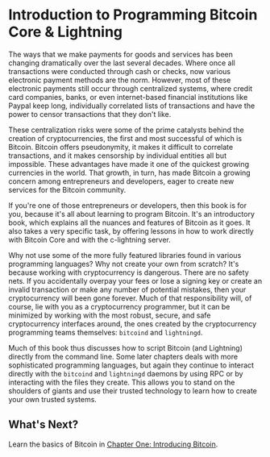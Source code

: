# Introduction to Programming Bitcoin Core & Lightning

The ways that we make payments for goods and services has been changing dramatically over the last several decades. Where once all transactions were conducted through cash or checks, now various electronic payment methods are the norm. However, most of these electronic payments still occur through centralized systems, where credit card companies, banks, or even internet-based financial institutions like Paypal keep long, individually correlated lists of transactions and have the power to censor transactions that they don't like.

These centralization risks were some of the prime catalysts behind the creation of cryptocurrencies, the first and most successful of which is Bitcoin. Bitcoin offers pseudonymity, it makes it difficult to correlate transactions, and it makes censorship by individual entities all but impossible. These advantages have made it one of the quickest growing currencies in the world. That growth, in turn, has made Bitcoin a growing concern among entrepreneurs and developers, eager to create new services for the Bitcoin community.

If you're one of those entrepreneurs or developers, then this book is for you, because it's all about learning to program Bitcoin. It's an introductory book, which explains all the nuances and features of Bitcoin as it goes. It also takes a very specific task, by offering lessons in how to work directly with Bitcoin Core and with the c-lightning server. 

Why not use some of the more fully featured libraries found in various programming languages? Why not create your own from scratch? It's because working with cryptocurrency is dangerous. There are no safety nets. If you accidentally overpay your fees or lose a signing key or create an invalid transaction or make any number of potential mistakes, then your cryptocurrency will been gone forever. Much of that responsibility will, of course, lie with you as a cryptocurrency programmer, but it can be minimized by working with the most robust, secure, and safe cryptocurrency interfaces around, the ones created by the cryptocurrency programming teams themselves: ``bitcoind`` and ``lightningd``.

Much of this book thus discusses how to script Bitcoin (and Lightning) directly from the command line. Some later chapters deals with more sophisticated programming languages, but again they continue to interact directly with the ``bitcoind`` and ``lightningd`` daemons by using RPC or by interacting with the files they create. This allows you to stand on the shoulders of giants and use their trusted technology to learn how to create your own trusted systems.

## What's Next?

Learn the basics of Bitcoin in [Chapter One: Introducing Bitcoin](01_0_Introducing_Bitcoin.md).
